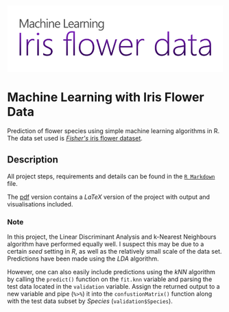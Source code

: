 ![header](https://github.com/LPvdT/ml-flowers/blob/master/img/header.png)

# Machine Learning with Iris Flower Data

Prediction of flower species using simple machine learning algorithms in R. The data set used is [_Fisher's_ iris flower dataset](https://en.wikipedia.org/wiki/Iris_flower_data_set).

## Description

All project steps, requirements and details can be found in the [`R Markdown`](https://github.com/LPvdT/ml-flowers/blob/master/markdown.Rmd) file.

The [pdf](https://github.com/LPvdT/ml-flowers/blob/master/markdown.pdf) version contains a _LaTeX_ version of the project with output and visualisations included.

### Note

In this project, the Linear Discriminant Analysis and k-Nearest Neighbours algorithm have performed equally well. I suspect this may be due to a certain _seed_ setting in _R_, as well as the relatively small scale of the data set. Predictions have been made using the _LDA_ algorithm. 

However, one can also easily include predictions using the _kNN_ algorithm by calling the `predict()` function on the `fit.knn` variable and parsing the test data located in the `validation` variable. Assign the returned output to a new variable and pipe (`%>%`) it into the `confustionMatrix()` function along with the test data subset by _Species_ (`validation$Species`).  
